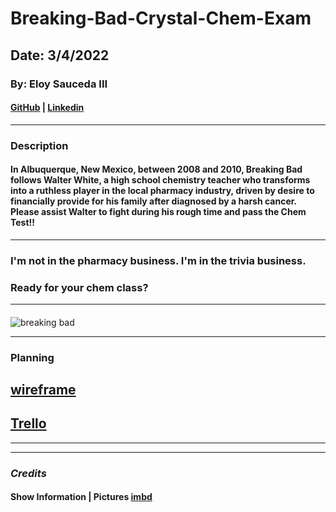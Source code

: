 # Breaking-Bad-Crystal-Chem-Exam

## Date: 3/4/2022

### By: Eloy Sauceda III

#### [GitHub](https://github.com/eloysauceda4) | [Linkedin](https://www.linkedin.com/in/eloy-sauceda-iii-583133137/)
***
### **Description**
#### In Albuquerque, New Mexico, between 2008 and 2010, Breaking Bad follows Walter White, a high school chemistry teacher who transforms into a ruthless player in the local pharmacy industry, driven by desire to financially provide for his family after diagnosed by a harsh cancer. Please assist Walter to fight during his rough time and pass the Chem Test!! 
***
### **I'm not in the pharmacy business. I'm in the trivia business.**
   

### Ready for your chem class?


***

    
#### 
![breaking bad](https://m.media-amazon.com/images/M/MV5BOThjODMyM2QtNTNhYi00ZGM4LWIxZTAtMDAyYWNhYzYxMjJiXkEyXkFqcGdeQXVyMTMzNDExODE5._V1_FMjpg_UX1000_.jpgg)
 ***
### **Planning**
## [wireframe](https://wireframe.cc/cRA18O)
## [Trello](https://trello.com/invite/b/44Qm25q6/cfa68911f014b8dbd8f8735e77770a7f/breaking-bad-crystal-chem-exam)

***
***
 ### ***Credits***
 #### Show Information | Pictures [imbd](https://www.imdb.com/title/tt0903747/)

